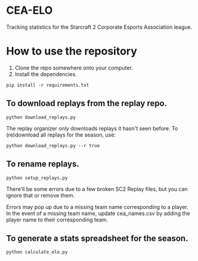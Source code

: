 # CEA-ELO
Tracking statistics for the Starcraft 2 Corporate Esports Association league.

# How to use the repository
1. Clone the repo somewhere onto your computer.
2. Install the dependencies.
```
pip install -r requirements.txt 
```

## To download replays from the replay repo.
```
python download_replays.py
```
The replay organizer only downloads replays it hasn't seen before. To (re)download all replays for the season, use:
```
python download_replays.py --r true
```

## To rename replays.
```
python setup_replays.py
```
There'll be some errors due to a few broken SC2 Replay files, but you can ignore that or remove them.

Errors may pop up due to a missing team name corresponding to a player.
In the event of a missing team name, update cea_names.csv by adding the player name to their corresponding team.

## To generate a stats spreadsheet for the season.
```
python calculate_elo.py
```
